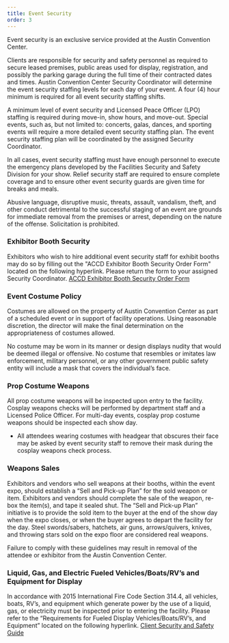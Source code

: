 ```yaml
---
title: Event Security
order: 3
---
```


Event security is an exclusive service provided at the Austin Convention Center.

Clients are responsible for security and safety personnel as required to secure leased premises, public areas used for display, registration, and possibly the parking garage during the full time of their contracted dates and times. Austin Convention Center Security Coordinator will determine the event security staffing levels for each day of your event. A four (4) hour minimum is required for all event security staffing shifts.

A minimum level of event security and Licensed Peace Officer (LPO) staffing is required during move-in, show hours, and move-out. Special events, such as, but not limited to: concerts, galas, dances, and sporting events will require a more detailed event security staffing plan. The event security staffing plan will be coordinated by the assigned Security Coordinator.

In all cases, event security staffing must have enough personnel to execute the emergency plans developed by the Facilities Security and Safety Division for your show. Relief security staff are required to ensure complete coverage and to ensure other event security guards are given time for breaks and meals.
                    
Abusive language, disruptive music, threats, assault, vandalism, theft, and other conduct detrimental to the successful staging of an event are grounds for immediate removal from the premises or arrest, depending on the nature of the offense. Solicitation is prohibited.

### Exhibitor Booth Security

Exhibitors who wish to hire additional event security staff for exhibit booths may do so by filling out the "ACCD Exhibitor Booth Security Order Form" located on the following hyperlink. Please return the form to your assigned Security Coordinator. [ACCD Exhibitor Booth Security Order Form](https://assets.ctfassets.net/xv1q576gx3e5/4T8JI7TftmrmMfq70T5iGp/e32f4b8b0d97ff6d2d93c61c0afcf84d/ACCD_Exhibitor_Booth_Security_Form-FY20_Rates.pdf)

### Event Costume Policy 

Costumes are allowed on the property of Austin Convention Center as part of a scheduled event or in support of facility operations. Using reasonable discretion, the director will make the final determination on the appropriateness of costumes allowed.

No costume may be worn in its manner or design displays nudity that would be deemed illegal or offensive.
No costume that resembles or imitates law enforcement, military personnel, or any other government public safety entity will include a mask that covers the individual’s face.

### Prop Costume Weapons

All prop costume weapons will be inspected upon entry to the facility. Cosplay weapons checks will be performed by department staff and a Licensed Police Officer. For multi-day events, cosplay prop costume weapons should be inspected each show day.

- All attendees wearing costumes with headgear that obscures their face may be asked by event security staff to remove their mask during the cosplay weapons check process.

### Weapons Sales

Exhibitors and vendors who sell weapons at their booths, within the event expo, should establish a “Sell and Pick-up Plan” for the sold weapon or item. Exhibitors and vendors should complete the sale of the weapon, re-box the item(s), and tape it sealed shut. The “Sell and Pick-up Plan” initiative is to provide the sold item to the buyer at the end of the show day when the expo closes, or when the buyer agrees to depart the facility for the day. Steel swords/sabers, hatchets, air guns, arrows/quivers, knives, and throwing stars sold on the expo floor are considered real weapons.

Failure to comply with these guidelines may result in removal of the attendee or exhibitor from the Austin Convention Center.

### Liquid, Gas, and Electric Fueled Vehicles/Boats/RV’s and Equipment for Display

In accordance with 2015 International Fire Code Section 314.4, all vehicles, boats, RV’s, and equipment which generate power by the use of a liquid, gas, or electricity must be inspected prior to entering the facility. Please refer to the “Requirements for Fueled Display Vehicles/Boats/RV’s, and Equipment” located on the following hyperlink. [Client Security and Safety Guide](https://assets.ctfassets.net/xv1q576gx3e5/3l5PrgWkkOclgdopBpEUCl/cc3b2db174919b20c388367b959af3ec/ACCD_Client_Resources___Safety_Plan_2022.pdf)
